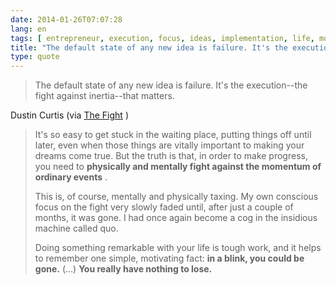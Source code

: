 ```yaml
---
date: 2014-01-26T07:07:28
lang: en
tags: [ entrepreneur, execution, focus, ideas, implementation, life, motivation, purpose, routine ]
title: "The default state of any new idea is failure. It's the execution--the"
type: quote
---
```


> The default state of any new idea is failure. It's the execution--the
> fight against inertia--that matters.

Dustin Curtis (via [The Fight](http://dcurt.is/the-fight) )

> It's so easy to get stuck in the waiting place, putting things off
> until later, even when those things are vitally important to making
> your dreams come true. But the truth is that, in order to make
> progress, you need to **physically and mentally fight against the
> momentum of ordinary events** .
>
> This is, of course, mentally and physically taxing. My own conscious
> focus on the fight very slowly faded until, after just a couple of
> months, it was gone. I had once again become a cog in the insidious
> machine called quo.
>
> Doing something remarkable with your life is tough work, and it helps
> to remember one simple, motivating fact: **in a blink, you could be
> gone.** (...) **You really have nothing to lose.**

